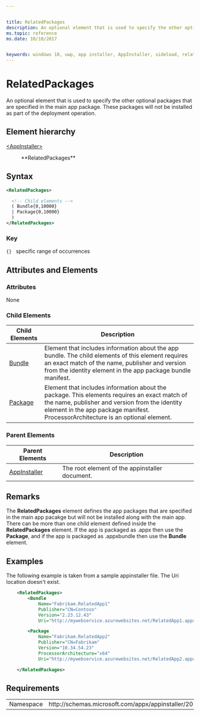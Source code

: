 ```yaml
---


title: RelatedPackages
description: An optional element that is used to specify the other optional packages that are specified in the main app package. These packages will not be installed as part of the deployment operation.
ms.topic: reference
ms.date: 10/10/2017


keywords: windows 10, uwp, app installer, AppInstaller, sideload, related set, optional packages
---
```


# RelatedPackages

An optional element that is used to specify the other optional packages that are specified in the main app package. These packages will not be installed as part of the deployment operation.  

## Element hierarchy

<dl>
<dt><a href="element-appinstaller.md">&lt;AppInstaller&gt;</a></dt>
<dd>
    <dl>
        <dt>**RelatedPackages**</dt>
    </dl>
</dd>
</dl>

## Syntax
``` xml
<RelatedPackages>

  <!-- Child elements -->
  ( Bundle{0,10000}
  | Package{0,10000}
  )
</RelatedPackages>

```

### Key
`{}`   specific range of occurrences

## Attributes and Elements

### Attributes
None

### Child Elements

| Child Elements | Description |
|----------------|-------------|
| [Bundle](element-bundle.md)           | Element that includes information about the app bundle. The child elements of this element requires an exact match of the name, publisher and version from the identity element in the app package bundle manifest.            |
| [Package](element-package.md)           | Element that includes information about the  package. This elements requires an exact match of the name, publisher and version from the identity element in the app package manifest. ProcessorArchitecture is an optional element.            |

### Parent Elements

| Parent Elements | Description |
|-----------------|-------------|
| [AppInstaller](element-appinstaller.md)            | The root element of the appinstaller document.            |

## Remarks

The **RelatedPackages** element defines the app packages that are specified in the main app pacakge but will not be installed along with the main app. There can be more than one child element defined inside the **RelatedPackages** element. If the app is packaged as .appx then use the **Package**, and if the app is packaged as .appxbundle then use the **Bundle** element.

## Examples

The following example is taken from a sample appinstaller file. The Uri location doesn't exist. 

```xml
    <RelatedPackages>
        <Bundle
            Name="Fabrikam.RelatedApp1"
            Publisher="CN=Contoso"
            Version="2.23.12.43"
            Uri="http://mywebservice.azurewebsites.net/RelatedApp1.appxbundle" />

        <Package
            Name="Fabrikam.RelatedApp2"
            Publisher="CN=Fabrikam"
            Version="10.34.54.23"
            ProcessorArchitecture="x64"
            Uri="http://mywebservice.azurewebsites.net/RelatedApp2.appx" />

    </RelatedPackages>

```
## Requirements
<table>
    <tbody>
        <tr>
            <td>Namespace</td>
            <td> http://schemas.microsoft.com/appx/appinstaller/2017 </td>
        </tr>
    </tbody>
</table>